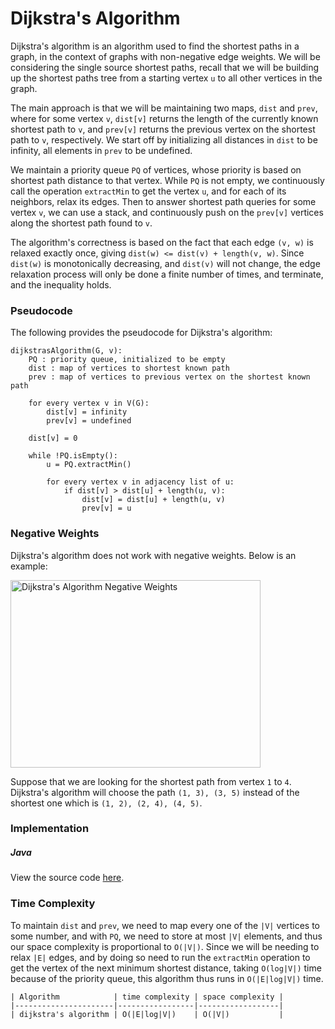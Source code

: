 # Dijkstra's Algorithm

Dijkstra's algorithm is an algorithm used to find the shortest paths in a graph, in the context of 
graphs with non-negative edge weights. We will be considering the single source shortest paths, 
recall that we will be building up the shortest paths tree from a starting vertex `u` to all other 
vertices in the graph.

The main approach is that we will be maintaining two maps, `dist` and `prev`, where for some vertex 
`v`, `dist[v]` returns the length of the currently known shortest path to `v`, and `prev[v]`
returns the previous vertex on the shortest path to `v`, respectively. We start off by initializing
all distances in `dist` to be infinity, all elements in `prev` to be undefined. 

We maintain a priority queue `PQ` of vertices, whose priority is based on shortest path distance to 
that vertex. While `PQ` is not empty, we continuously call the operation `extractMin` to get the 
vertex `u`, and for each of its neighbors, relax its edges. Then to answer shortest path queries for 
some vertex `v`, we can use a stack, and continuously push on the `prev[v]` vertices along the 
shortest path found to `v`. 

The algorithm's correctness is based on the fact that each edge `(v, w)` is relaxed exactly once, 
giving `dist(w) <= dist(v) + length(v, w)`. Since `dist(w)` is monotonically decreasing, and 
`dist(v)` will not change, the edge relaxation process will only be done a finite number of times,
and terminate, and the inequality holds.

### Pseudocode

The following provides the pseudocode for Dijkstra's algorithm:

```
dijkstrasAlgorithm(G, v):
    PQ : priority queue, initialized to be empty
    dist : map of vertices to shortest known path
    prev : map of vertices to previous vertex on the shortest known path

    for every vertex v in V(G):
        dist[v] = infinity
        prev[v] = undefined

    dist[v] = 0

    while !PQ.isEmpty():
        u = PQ.extractMin()

        for every vertex v in adjacency list of u:
            if dist[v] > dist[u] + length(u, v):
                dist[v] = dist[u] + length(u, v)
                prev[v] = u
```

### Negative Weights

Dijkstra's algorithm does not work with negative weights. Below is an example:

<img src="https://i.imgur.com/fjFzniR.png" alt="Dijkstra's Algorithm Negative Weights" width="400" height="300">

Suppose that we are looking for the shortest path from vertex `1` to `4`. Dijkstra's algorithm will 
choose the path `(1, 3), (3, 5)` instead of the shortest one which is `(1, 2), (2, 4), (4, 5)`.

### Implementation

##### Java

View the source code [here](https://github.com/algorithm-helper/implementations/blob/master/java/com/algorithmhelper/algorithms/graphs/DijkstrasAlgorithm.java).

<script src="https://gist.github.com/eliucs/cc38ee2aad31eb7b4f034c63a7102b2f.js"></script>

### Time Complexity

To maintain `dist` and `prev`, we need to map every one of the `|V|` vertices to some number, and 
with `PQ`, we need to store at most `|V|` elements, and thus our space complexity is proportional 
to `O(|V|)`. Since we will be needing to relax `|E|` edges, and by doing so need to run the 
`extractMin` operation to get the vertex of the next minimum shortest distance, taking `O(log|V|)`
time because of the priority queue, this algorithm thus runs in `O(|E|log|V|)` time.

```
| Algorithm            | time complexity | space complexity |
|----------------------|-----------------|------------------|
| dijkstra's algorithm | O(|E|log|V|)    | O(|V|)           |
```
